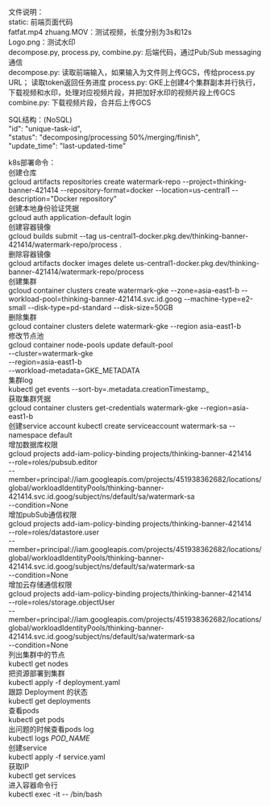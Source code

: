 文件说明：\
static: 前端页面代码\
fatfat.mp4 zhuang.MOV：测试视频，长度分别为3s和12s\
Logo.png：测试水印\
decompose.py, process.py, combine.py: 后端代码，通过Pub/Sub messaging通信\
decompose.py: 读取前端输入，如果输入为文件则上传GCS，传给process.py URL； 读取token返回任务进度
process.py: GKE上创建4个集群副本并行执行，下载视频和水印，处理对应视频片段，并把加好水印的视频片段上传GCS
combine.py: 下载视频片段，合并后上传GCS

SQL结构：(NoSQL)\
"id": "unique-task-id",\
"status": "decomposing/processing 50%/merging/finish",\
"update_time": "last-updated-time"

k8s部署命令：\
创建仓库\
gcloud artifacts repositories create watermark-repo --project=thinking-banner-421414 --repository-format=docker --location=us-central1 --description="Docker repository"
\
创建本地身份验证凭据\
gcloud auth application-default login
\
创建容器镜像\
gcloud builds submit --tag us-central1-docker.pkg.dev/thinking-banner-421414/watermark-repo/process .
\
删除容器镜像\
gcloud artifacts docker images delete us-central1-docker.pkg.dev/thinking-banner-421414/watermark-repo/process
\
创建集群\
gcloud container clusters create watermark-gke --zone=asia-east1-b --workload-pool=thinking-banner-421414.svc.id.goog --machine-type=e2-small --disk-type=pd-standard --disk-size=50GB
\
删除集群\
gcloud container clusters delete watermark-gke --region asia-east1-b
\
修改节点池\
gcloud container node-pools update default-pool \
--cluster=watermark-gke \
--region=asia-east1-b \
--workload-metadata=GKE_METADATA
\
集群log\
kubectl get events --sort-by=.metadata.creationTimestamp_
\
获取集群凭据\
gcloud container clusters get-credentials watermark-gke --region=asia-east1-b
\
创建service account kubectl create serviceaccount watermark-sa --namespace default
\
增加数据库权限\
gcloud projects add-iam-policy-binding projects/thinking-banner-421414 \
--role=roles/pubsub.editor \
--member=principal://iam.googleapis.com/projects/451938362682/locations/global/workloadIdentityPools/thinking-banner-421414.svc.id.goog/subject/ns/default/sa/watermark-sa \
--condition=None
\
增加pubSub通信权限\
gcloud projects add-iam-policy-binding projects/thinking-banner-421414 \
--role=roles/datastore.user \
--member=principal://iam.googleapis.com/projects/451938362682/locations/global/workloadIdentityPools/thinking-banner-421414.svc.id.goog/subject/ns/default/sa/watermark-sa \
--condition=None
\
增加云存储通信权限\
gcloud projects add-iam-policy-binding projects/thinking-banner-421414 \
--role=roles/storage.objectUser \
--member=principal://iam.googleapis.com/projects/451938362682/locations/global/workloadIdentityPools/thinking-banner-421414.svc.id.goog/subject/ns/default/sa/watermark-sa \
--condition=None
\
列出集群中的节点\
kubectl get nodes
\
把资源部署到集群\
kubectl apply -f deployment.yaml
\
跟踪 Deployment 的状态\
kubectl get deployments
\
查看pods\
kubectl get pods
\
出问题的时候查看pods log\
kubectl logs _POD_NAME_
\
创建service\
kubectl apply -f service.yaml
\
获取IP\
kubectl get services
\
进入容器命令行\
kubectl exec -it <pod-name> -- /bin/bash